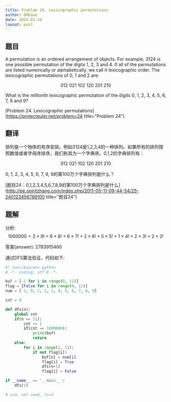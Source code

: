 ```yaml
---
title: Problem 24. Lexicographic permutations
author: DHDave
date: 2015-01-24
layout: post
---
```


## 题目

A permutation is an ordered arrangement of objects. For example, 3124 is one possible permutation of the digits 1, 2, 3 and 4. If all of the permutations are listed numerically or alphabetically, we call it lexicographic order. The lexicographic permutations of 0, 1 and 2 are:

$$ 012\ 021\ 102\ 120\ 201\ 210 $$
<!--more-->
What is the millionth lexicographic permutation of the digits 0, 1, 2, 3, 4, 5, 6, 7, 8 and 9?

[Problem 24. Lexicographic permutations](https://projecteuler.net/problem=24 title="Problem 24")

## 翻译

排列是一个物体的有序安排。例如3124是1,2,3,4的一种排列。如果所有的排列按照数值或者字母序排序，我们称其为一个字典序。0,1,2的字典排列有：

$$ 012\ 021\ 102\ 120\ 201\ 210 $$

0, 1, 2, 3, 4, 5, 6, 7, 8, 9的第100万个字典排列是什么？

[题目24：0,1,2,3,4,5,6,7,8,9的第100万个字典排列是什么](http://pe.spiritzhang.com/index.php/2011-05-11-09-44-54/25-240123456789100 title="题目24")

## 题解

分析: $$ 1000000 = 2 \times 9! + 6 \times 8! + 6 \times 7! + 2 \times 6! + 5 \times 5! + 1 \times 4! + 2 \times 3! + 2 \times 2! $$

答案(answer): 2783915460

通过DFS算法验证，代码如下:

```python
#! /usr/bin/env python
# -*- coding: utf-8 -*-

buf = [-1 for i in range(0, 11)]
flag = [False for i in range(0, 11)]
num = [-1, 0, 1, 2, 3, 4, 5, 6, 7, 8, 9]

cnt = 0

def dfs(n):
    global cnt
    if(n == 11):
        cnt += 1
        if(cnt == 1000000):
            print(buf)
            return
    else:
        for i in range(1, 11):
            if not flag[i]:
                buf[n] = num[i]
                flag[i] = True
                dfs(n+1)
                flag[i] = False

if __name__ == '__main__':
    dfs(1)

# vim: set sw=4, ts=4
```
